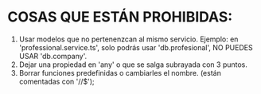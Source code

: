 # COSAS QUE ESTÁN PROHIBIDAS:
1. Usar modelos que no pertenenzcan al mismo servicio.
Ejemplo: en 'professional.service.ts', solo podrás usar 'db.profesional', NO PUEDES USAR 'db.company'.
2. Dejar una propiedad en 'any' o que se salga subrayada con 3 puntos.
3. Borrar funciones predefinidas o cambiarles el nombre. (están comentadas con '//$');